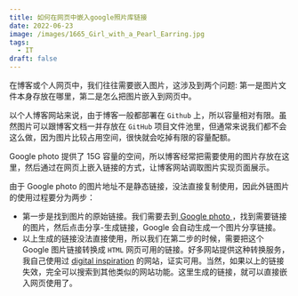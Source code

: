 ```yaml
---
title: 如何在网页中嵌入google照片库链接
date: 2022-06-23
image: /images/1665_Girl_with_a_Pearl_Earring.jpg
tags:
  - IT
draft: false
---
```


在博客或个人网页中，我们往往需要嵌入图片，这涉及到两个问题: 第一是图片文件本身存放在哪里，第二是怎么把图片嵌入到网页中。

<!-- excerpt -->

以个人博客网站来说，由于博客一般都部署在 `Github` 上，所以容量相对有限。虽然图片可以跟博客文档一并存放在 `GitHub` 项目文件池里，但通常来说我们都不会这么做，因为图片比较占用空间，很快就会吃掉有限的容量配额。

Google photo 提供了 15G 容量的空间，所以博客经常把需要使用的图片存放在这里，然后通过在网页上嵌入链接的方式，让博客网站调取图片实现页面展示。

由于 Google photo 的图片地址不是静态链接，没法直接复制使用，因此外链图片的使用过程要分为两步：

- 第一步是找到图片的原始链接。我们需要去到[ Google photo ](https://photos.google.com/)，找到需要链接的图片，然后点击分享-生成链接，Google 会自动生成一个图片分享链接。
- 以上生成的链接没法直接使用，所以我们在第二步的时候，需要把这个 Google 图片链接转换成 `HTML` 网页可用的链接。好多网站提供这种转换服务，我自己使用过 [digital inspiration](https://www.labnol.org/embed/google/photos/) 的网站，证实可用。当然，如果以上的链接失效，完全可以搜索到其他类似的网站功能。这里生成的链接，就可以直接嵌入网页使用了。
